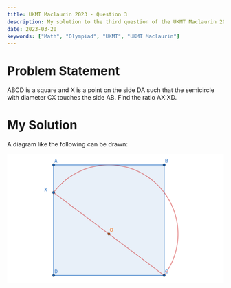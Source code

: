 ```yaml
---
title: UKMT Maclaurin 2023 - Question 3
description: My solution to the third question of the UKMT Maclaurin 2023 paper.
date: 2023-03-20
keywords: ["Math", "Olympiad", "UKMT", "UKMT Maclaurin"]
---
```


# Problem Statement

ABCD is a square and X is a point on the side DA such that the semicircle with diameter CX touches the side AB. Find the ratio AX:XD.

# My Solution

A diagram like the following can be drawn:

![](https://raw.githubusercontent.com/timthedev07/my-website/dev/assets/maclaurin2023/Q3-1.png)

